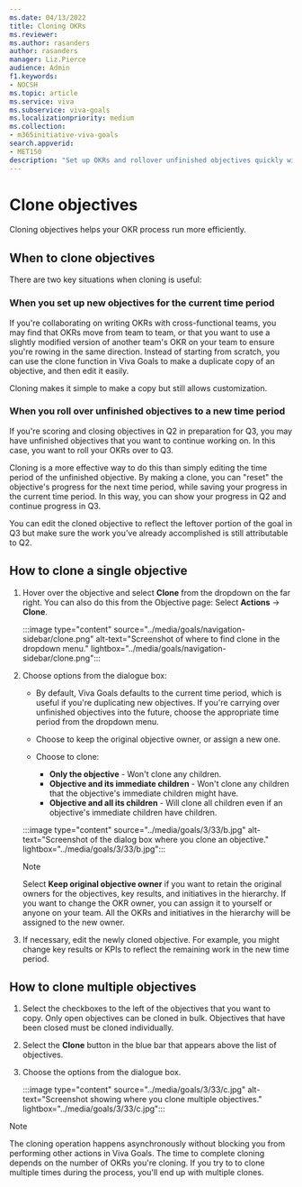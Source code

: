 ```yaml
---
ms.date: 04/13/2022
title: Cloning OKRs
ms.reviewer: 
ms.author: rasanders
author: rasanders
manager: Liz.Pierce
audience: Admin
f1.keywords:
- NOCSH
ms.topic: article
ms.service: viva
ms.subservice: viva-goals
ms.localizationpriority: medium
ms.collection:  
- m365initiative-viva-goals  
search.appverid:
- MET150
description: "Set up OKRs and rollover unfinished objectives quickly with this handy tool"
---
```


# Clone objectives 

Cloning objectives helps your OKR process run more efficiently. 

## When to clone objectives 

There are two key situations when cloning is useful: 

### When you set up new objectives for the current time period

If you're collaborating on writing OKRs with cross-functional teams, you may find that OKRs move from team to team, or that you want to use a slightly modified version of another team's OKR on your team to ensure you're rowing in the same direction. Instead of starting from scratch, you can use the clone function in Viva Goals to make a duplicate copy of an objective, and then edit it easily. 

Cloning makes it simple to make a copy but still allows customization.

### When you roll over unfinished objectives to a new time period

If you're scoring and closing objectives in Q2 in preparation for Q3, you may have unfinished objectives that you want to continue working on. In this case, you want to roll your OKRs over to Q3. 

Cloning is a more effective way to do this than simply editing the time period of the unfinished objective. By making a clone, you can "reset" the objective's progress for the next time period, while saving your progress in the current time period. In this way, you can show your progress in Q2 and continue progress in Q3. 

You can edit the cloned objective to reflect the leftover portion of the goal in Q3 but make sure the work you’ve already accomplished is still attributable to Q2.

## How to clone a single objective

1. Hover over the objective and select **Clone** from the dropdown on the far right. You can also do this from the Objective page: Select **Actions** -> **Clone**. 

    :::image type="content" source="../media/goals/navigation-sidebar/clone.png" alt-text="Screenshot of where to find clone in the dropdown menu." lightbox="../media/goals/navigation-sidebar/clone.png":::

2. Choose options from the dialogue box:

    - By default, Viva Goals defaults to the current time period, which is useful if you're duplicating new objectives. If you're carrying over unfinished objectives into the future, choose the appropriate time period from the dropdown menu.
    
    - Choose to keep the original objective owner, or assign a new one.
    
    - Choose to clone:
       - **Only the objective** - Won't clone any children.
       - **Objective and its immediate children** - Won't clone any children that the objective's immediate children might have.
       - **Objective and all its children** - Will clone all children even if an objective's immediate children have children.

   :::image type="content" source="../media/goals/3/33/b.jpg" alt-text="Screenshot of the dialog box where you clone an objective." lightbox="../media/goals/3/33/b.jpg":::

   >[!NOTE]
   >Select **Keep original objective owner** if you want to retain the original owners for the objectives, key results, and initiatives in the hierarchy. If you want to change the OKR owner, you can assign it to yourself or anyone on your team. All the OKRs and initiatives in the hierarchy will be assigned to the new owner.

3. If necessary, edit the newly cloned objective. For example, you might change key results or KPIs to reflect the remaining work in the new time period.

## How to clone multiple objectives

1. Select the checkboxes to the left of the objectives that you want to copy. Only open objectives can be cloned in bulk. Objectives that have been closed must be cloned individually.

2. Select the **Clone** button in the blue bar that appears above the list of objectives.

3. Choose the options from the dialogue box.

      :::image type="content" source="../media/goals/3/33/c.jpg" alt-text="Screenshot showing where you clone multiple objectives." lightbox="../media/goals/3/33/c.jpg":::

>[!NOTE]
>The cloning operation happens asynchronously without blocking you from performing other actions in Viva Goals. The time to complete cloning depends on the number of OKRs you're cloning. If you try to to clone multiple times during the process, you'll end up with multiple clones. 

